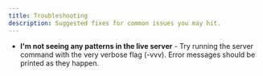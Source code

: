```yaml
---
title: Troubleshooting
description: Suggested fixes for common issues you may hit.
---
```


* **I'm not seeing any patterns in the live server** - Try running the server command with the very verbose flag (-vvv).  Error messages should be printed as they happen.
